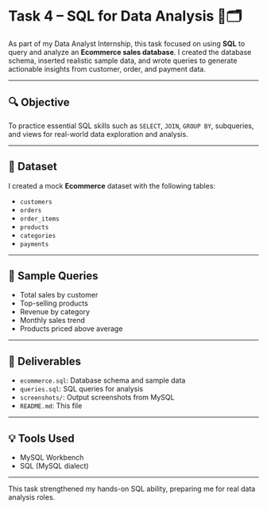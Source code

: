 # Task 4 – SQL for Data Analysis 🧠🗂️

As part of my Data Analyst Internship, this task focused on using **SQL** to query and analyze an **Ecommerce sales database**. I created the database schema, inserted realistic sample data, and wrote queries to generate actionable insights from customer, order, and payment data.

---

## 🔍 Objective

To practice essential SQL skills such as `SELECT`, `JOIN`, `GROUP BY`, subqueries, and views for real-world data exploration and analysis.

---

## 🧱 Dataset

I created a mock **Ecommerce** dataset with the following tables:
- `customers`
- `orders`
- `order_items`
- `products`
- `categories`
- `payments`

---

## 🧪 Sample Queries

- Total sales by customer
- Top-selling products
- Revenue by category
- Monthly sales trend
- Products priced above average

---

## 📁 Deliverables

- `ecommerce.sql`: Database schema and sample data
- `queries.sql`: SQL queries for analysis
- `screenshots/`: Output screenshots from MySQL
- `README.md`: This file

---

## 💡 Tools Used

- MySQL Workbench
- SQL (MySQL dialect)

---

This task strengthened my hands-on SQL ability, preparing me for real data analysis roles.
